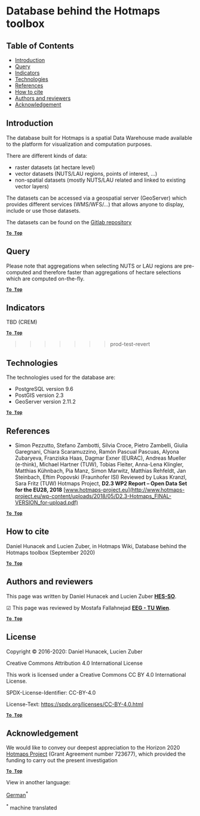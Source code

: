 <h1>Database behind the Hotmaps toolbox</h1>

## Table of Contents

- [Introduction](#introduction)
- [Query](#query)
- [Indicators](#indicators)
- [Technologies](#technologies)
- [References](#references)
- [How to cite](#how-to-cite)
- [Authors and reviewers](#authors-and-reviewers)
- [Acknowledgement](#acknowledgement)

## Introduction

The database built for Hotmaps is a spatial Data Warehouse made available to the platform for visualization and computation purposes.

There are different kinds of data:

- raster datasets (at hectare level)
- vector datasets (NUTS/LAU regions, points of interest, ...)
- non-spatial datasets (mostly NUTS/LAU related and linked to existing vector layers)

The datasets can be accessed via a geospatial server (GeoServer) which provides different services (WMS/WFS/...) that allows anyone to display, include or use those datasets.

The datasets can be found on the [Gitlab repository](https://gitlab.com/hotmaps)


[**`To Top`**](#table-of-contents)

## Query

Please note that aggregations when selecting NUTS or LAU regions are pre-computed and therefore faster than aggregations of hectare selections which are computed on-the-fly.


[**`To Top`**](#table-of-contents)

## Indicators

TBD (CREM)


[**`To Top`**](#table-of-contents)

>>>>>>> prod-test-revert


## Technologies

The technologies used for the database are:

- PostgreSQL version 9.6
- PostGIS version 2.3
- GeoServer version 2.11.2

[**`To Top`**](#table-of-contents)

## References

- Simon Pezzutto, Stefano Zambotti, Silvia Croce, Pietro Zambelli, Giulia Garegnani, Chiara Scaramuzzino, Ramón Pascual Pascuas, Alyona Zubaryeva, Franziska Haas, Dagmar Exner (EURAC), Andreas Mueller (e-think), Michael Hartner (TUW), Tobias Fleiter, Anna-Lena Klingler, Matthias Kühnbach, Pia Manz, Simon Marwitz, Matthias Rehfeldt, Jan Steinbach, Eftim Popovski (Fraunhofer ISI) Reviewed by Lukas Kranzl, Sara Fritz (TUW) Hotmaps Project, **D2.3 WP2 Report – Open Data Set for the EU28, 2018** 
  [www.hotmaps-project.eu](http://www.hotmaps-project.eu/wp-content/uploads/2018/05/D2.3-Hotmaps_FINAL-VERSION_for-upload.pdf)

[**`To Top`**](#table-of-contents)

## How to cite

Daniel Hunacek and Lucien Zuber, in Hotmaps Wiki, Database behind the Hotmaps toolbox (September 2020)


[**`To Top`**](#table-of-contents)

## Authors and reviewers

This page was written by Daniel Hunacek and Lucien Zuber **[HES-SO](https://www.hevs.ch)**.

&#9745; This page was reviewed by Mostafa Fallahnejad **[EEG - TU Wien](https://eeg.tuwien.ac.at/)**.


[**`To Top`**](#table-of-contents)

## License

Copyright © 2016-2020: Daniel Hunacek, Lucien Zuber

Creative Commons Attribution 4.0 International License

This work is licensed under a Creative Commons CC BY 4.0 International License.

SPDX-License-Identifier: CC-BY-4.0

License-Text: https://spdx.org/licenses/CC-BY-4.0.html


[**`To Top`**](#table-of-contents)

## Acknowledgement

We would like to convey our deepest appreciation to the Horizon 2020 [Hotmaps Project](https://www.hotmaps-project.eu) (Grant Agreement number 723677), which provided the funding to carry out the present investigation

[**`To Top`**](#table-of-contents)





<!--- THIS IS A SUPER UNIQUE IDENTIFIER -->

View in another language:

 [German](../de/Database-behind-the-Hotmaps-toolbox)<sup>\*</sup> 

<sup>\*</sup> machine translated
